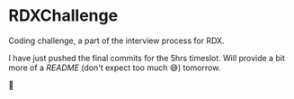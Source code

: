 # RDXChallenge
Coding challenge, a part of the interview process for RDX.

I have just pushed the final commits for the 5hrs timeslot.
Will provide a bit more of a _README_ (don't expect too much 😅) tomorrow.

👋

